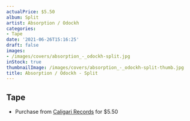 ```yaml
---
actualPrice: $5.50
album: Split
artist: Absorption / Odockh
categories:
- Tape
date: '2021-06-26T15:16:25'
draft: false
images:
- /images/covers/absorption_-_odockh-split.jpg
inStock: true
thumbnailImage: /images/covers/absorption_-_odockh-split-thumb.jpg
title: Absorption / Odockh - Split
---
```


## Tape
* Purchase from [Caligari Records](https://caligarirecords.storenvy.com/products/28956307-absorption-odockh-split) for $5.50
